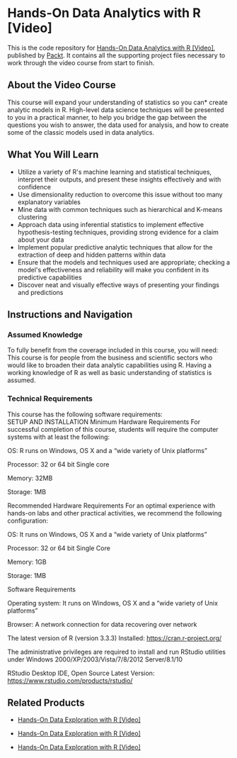 # Hands-On Data Analytics with R [Video]
This is the code repository for [Hands-On Data Analytics with R [Video]](https://www.packtpub.com/big-data-and-business-intelligence/hands-data-analytics-r-video?utm_source=github&utm_medium=repository&utm_campaign=9781789134667), published by [Packt](https://www.packtpub.com/?utm_source=github). It contains all the supporting project files necessary to work through the video course from start to finish.
## About the Video Course
This course will expand your understanding of statistics so you can* create analytic models in R. High-level data science techniques will be presented to you in a practical manner, to help you bridge the gap between the questions you wish to answer, the data used for analysis, and how to create some of the classic models used in data analytics.


<H2>What You Will Learn</H2>
<DIV class=book-info-will-learn-text>
<UL>
<LI>Utilize a variety of R's machine learning and statistical techniques, interpret their outputs, and present these insights effectively and with confidence 
<LI>Use dimensionality reduction to overcome this issue without too many explanatory variables 
<LI>Mine data with common techniques such as hierarchical and K-means clustering 
<LI>Approach data using inferential statistics to implement effective hypothesis-testing techniques, providing strong evidence for a claim about your data 
<LI>Implement popular predictive analytic techniques that allow for the extraction of deep and hidden patterns within data 
<LI>Ensure that the models and techniques used are appropriate; checking a model's effectiveness and reliability will make you confident in its predictive capabilities 
<LI>Discover neat and visually effective ways of presenting your findings and predictions </LI></UL></DIV>

## Instructions and Navigation
### Assumed Knowledge
To fully benefit from the coverage included in this course, you will need:<br/>
This course is for people from the business and scientific sectors who would like to broaden their data analytic capabilities using R. Having a working knowledge of R as well as basic understanding of statistics is assumed.
### Technical Requirements
This course has the following software requirements:<br/>
SETUP AND INSTALLATION
Minimum Hardware Requirements
For successful completion of this course, students will require the computer systems with at least the following:


OS: R runs on Windows, OS X and a “wide variety of Unix platforms”



Processor: 32 or 64 bit Single core 



Memory: 32MB 



Storage: 1MB


Recommended Hardware Requirements
For an optimal experience with hands-on labs and other practical activities, we recommend the following configuration:


OS: It runs on Windows, OS X and a “wide variety of Unix platforms”



Processor: 32 or 64 bit Single Core



Memory: 1GB



Storage: 1MB


Software Requirements

Operating system: It runs on Windows, OS X and a “wide variety of Unix platforms”



Browser: A network connection for data recovering over network



The latest version of R (version 3.3.3) Installed: https://cran.r-project.org/



The administrative privileges are required to install and run RStudio utilities under Windows 2000/XP/2003/Vista/7/8/2012 Server/8.1/10


RStudio Desktop IDE, Open Source Latest Version: https://www.rstudio.com/products/rstudio/

## Related Products
* [Hands-On Data Exploration with R [Video]](https://www.packtpub.com/big-data-and-business-intelligence/hands-data-exploration-r-video?utm_source=github&utm_medium=repository&utm_campaign=9781789137163)

* [Hands-On Data Exploration with R [Video]](https://www.packtpub.com/big-data-and-business-intelligence/hands-data-exploration-r-video?utm_source=github&utm_medium=repository&utm_campaign=9781789137163)

* [Hands-On Data Exploration with R [Video]](https://www.packtpub.com/big-data-and-business-intelligence/hands-data-exploration-r-video?utm_source=github&utm_medium=repository&utm_campaign=9781789137163)

